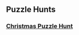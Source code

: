 ## Puzzle Hunts

### <a href="./puzzles/20201205_Christmas.md" target="_top"> Christmas Puzzle Hunt </a>
